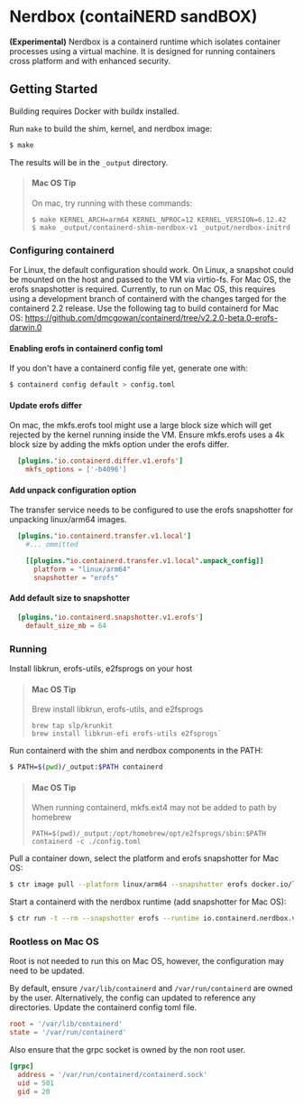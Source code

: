 # Nerdbox (contaiNERD sandBOX)

__(Experimental)__ Nerdbox is a containerd runtime which isolates container
processes using a virtual machine. It is designed for running containers
cross platform and with enhanced security.

## Getting Started

Building requires Docker with buildx installed.

Run `make` to build the shim, kernel, and nerdbox image:

```bash
$ make
```

The results will be in the `_output` directory.

> #### Mac OS Tip
> 
> On mac, try running with these commands:
> ```
> $ make KERNEL_ARCH=arm64 KERNEL_NPROC=12 KERNEL_VERSION=6.12.42
> $ make _output/containerd-shim-nerdbox-v1 _output/nerdbox-initrd
> ```

### Configuring containerd

For Linux, the default configuration should work. On Linux, a snapshot could be
mounted on the host and passed to the VM via virtio-fs. For Mac OS, the erofs
snapshotter is required. Currently, to run on Mac OS, this requires using a
development branch of containerd with the changes targed for the containerd 2.2
release. Use the following tag to build containerd for Mac OS:
https://github.com/dmcgowan/containerd/tree/v2.2.0-beta.0-erofs-darwin.0

#### Enabling erofs in containerd config toml

If you don't have a containerd config file yet, generate one with:

```bash
$ containerd config default > config.toml
```

#### Update erofs differ

On mac, the mkfs.erofs tool might use a large block size which will get rejected
by the kernel running inside the VM. Ensure mkfs.erofs uses a 4k block size
by adding the mkfs option under the erofs differ.


```toml
  [plugins.'io.containerd.differ.v1.erofs']
    mkfs_options = ['-b4096']
```

#### Add unpack configuration option

The transfer service needs to be configured to use the erofs snapshotter for
unpacking linux/arm64 images.

```toml
  [plugins.'io.containerd.transfer.v1.local']
    #... ommitted

    [[plugins."io.containerd.transfer.v1.local".unpack_config]]
      platform = "linux/arm64"
      snapshotter = "erofs"
```

#### Add default size to snapshotter

```toml
  [plugins.'io.containerd.snapshotter.v1.erofs']
    default_size_mb = 64

```

### Running

Install libkrun, erofs-utils, e2fsprogs on your host

> #### Mac OS Tip
>
> Brew install libkrun, erofs-utils, and e2fsprogs
> 
> ```
> brew tap slp/krunkit
> brew install libkrun-efi erofs-utils e2fsprogs`
> ```

Run containerd with the shim and nerdbox components in the PATH:

```bash
$ PATH=$(pwd)/_output:$PATH containerd
```

> #### Mac OS Tip
>
> When running containerd, mkfs.ext4 may not be added to path by homebrew
>
> `PATH=$(pwd)/_output:/opt/homebrew/opt/e2fsprogs/sbin:$PATH containerd -c ./config.toml`
>

Pull a container down, select the platform and erofs snapshotter for Mac OS:

```bash
$ ctr image pull --platform linux/arm64 --snapshotter erofs docker.io/library/alpine:latest
```

Start a containerd with the nerdbox runtime (add snapshotter for Mac OS):

```bash
$ ctr run -t --rm --snapshotter erofs --runtime io.containerd.nerdbox.v1 docker.io/library/alpine:latest test /bin/sh
```

### Rootless on Mac OS

Root is not needed to run this on Mac OS, however, the configuration may need to
be updated.

By default, ensure `/var/lib/containerd` and `/var/run/containerd` are owned by
the user. Alternatively, the config can updated to reference any directories.
Update the containerd config toml file.

```toml
root = '/var/lib/containerd'
state = '/var/run/containerd'
```

Also ensure that the grpc socket is owned by the non root user.

```toml
[grpc]
  address = '/var/run/containerd/containerd.sock'
  uid = 501
  gid = 20
```
